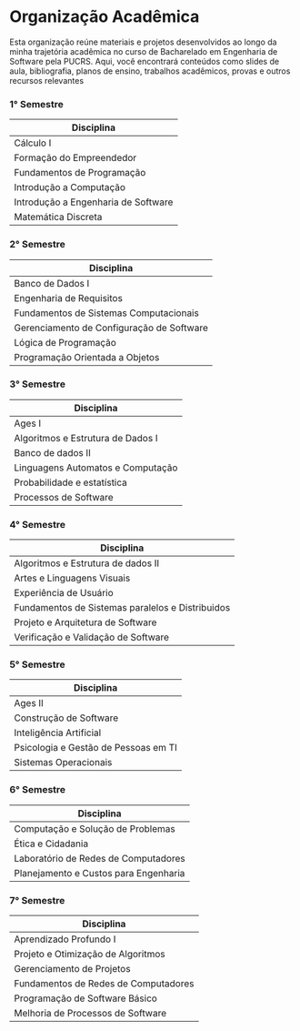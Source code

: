 # Organização Acadêmica

Esta organização reúne materiais e projetos desenvolvidos ao longo da minha trajetória acadêmica no curso de Bacharelado em Engenharia de Software pela PUCRS.
Aqui, você encontrará conteúdos como slides de aula, bibliografia, planos de ensino, trabalhos acadêmicos, provas e outros recursos relevantes

### 1° Semestre  

| **Disciplina**                                  |
|-------------------------------------------------|
| Cálculo I                                       |
| Formação do Empreendedor                        |
| Fundamentos de Programação                      |
| Introdução a Computação                         |
| Introdução a Engenharia de Software             |
| Matemática Discreta                             |

### 2° Semestre  

| **Disciplina**                                  |
|-------------------------------------------------|
| Banco de Dados I                                |
| Engenharia de Requisitos                        |
| Fundamentos de Sistemas Computacionais          |
| Gerenciamento de Configuração de Software       |
| Lógica de Programação                           |
| Programação Orientada a Objetos                 |

### 3° Semestre  

| **Disciplina**                                  |
|-------------------------------------------------|
| Ages I                                          |
| Algoritmos e Estrutura de Dados I               |
| Banco de dados II                               |
| Linguagens Automatos e Computação               |
| Probabilidade e estatística                     |
| Processos de Software                           |

### 4° Semestre  

| **Disciplina**                                  |
|-------------------------------------------------|
| Algoritmos e Estrutura de dados II              |
| Artes e Linguagens Visuais                      |
| Experiência de Usuário                          |
| Fundamentos de Sistemas paralelos e Distribuidos|
| Projeto e Arquitetura de Software               |
| Verificação e Validação de Software             |

### 5° Semestre  

| **Disciplina**                                  |
|-------------------------------------------------|
| Ages II                                         |
| Construção de Software                          |
| Inteligência Artificial                         |
| Psicologia e Gestão de Pessoas em TI            |
| Sistemas Operacionais                           |

### 6° Semestre  

| **Disciplina**                                  |
|-------------------------------------------------|
| Computação e Solução de Problemas               |
| Ética e Cidadania                               |
| Laboratório de Redes de Computadores            |
| Planejamento e Custos para Engenharia           |

### 7° Semestre  

| **Disciplina**                                  |
|-------------------------------------------------|
| Aprendizado Profundo I                          |
| Projeto e Otimização de Algoritmos              |
| Gerenciamento de Projetos                       |
| Fundamentos de Redes de Computadores            |
| Programação de Software Básico                  |
| Melhoria de Processos de Software               |


